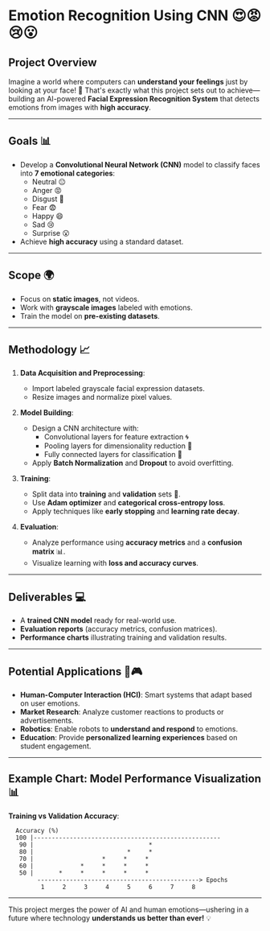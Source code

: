 # Emotion Recognition Using CNN 😍😡😢😮

## Project Overview
Imagine a world where computers can **understand your feelings** just by looking at your face! 👀 That's exactly what this project sets out to achieve—building an AI-powered **Facial Expression Recognition System** that detects emotions from images with **high accuracy**. 

---

## Goals 📊
- Develop a **Convolutional Neural Network (CNN)** model to classify faces into **7 emotional categories**:
  - Neutral 😐
  - Anger 😡
  - Disgust 🤮
  - Fear 😨
  - Happy 😄
  - Sad 😢
  - Surprise 😮
- Achieve **high accuracy** using a standard dataset.

---

## Scope 🌍
- Focus on **static images**, not videos.
- Work with **grayscale images** labeled with emotions.
- Train the model on **pre-existing datasets**.

---

## Methodology 📈
1. **Data Acquisition and Preprocessing**:
   - Import labeled grayscale facial expression datasets.
   - Resize images and normalize pixel values.

2. **Model Building**:
   - Design a CNN architecture with:
     - Convolutional layers for feature extraction 🌀
     - Pooling layers for dimensionality reduction 🔢
     - Fully connected layers for classification 🔢
   - Apply **Batch Normalization** and **Dropout** to avoid overfitting.

3. **Training**:
   - Split data into **training** and **validation** sets 📅.
   - Use **Adam optimizer** and **categorical cross-entropy loss**.
   - Apply techniques like **early stopping** and **learning rate decay**.

4. **Evaluation**:
   - Analyze performance using **accuracy metrics** and a **confusion matrix** 📊.
   - Visualize learning with **loss and accuracy curves**.

---

## Deliverables 💻
- A **trained CNN model** ready for real-world use.
- **Evaluation reports** (accuracy metrics, confusion matrices).
- **Performance charts** illustrating training and validation results.

---

## Potential Applications 🤖🎮
- **Human-Computer Interaction (HCI)**: Smart systems that adapt based on user emotions.
- **Market Research**: Analyze customer reactions to products or advertisements.
- **Robotics**: Enable robots to **understand and respond** to emotions.
- **Education**: Provide **personalized learning experiences** based on student engagement.

---

## Example Chart: Model Performance Visualization 📊
**Training vs Validation Accuracy**:
```
  Accuracy (%)
  100 |----------------------------------------------------
   90 |                                *
   80 |                          *     *
   70 |                   *     *     *
   60 |             *     *     *     *
   50 |       *     *     *     *     *
        ---------------------------------------------> Epochs
         1     2     3     4     5     6     7     8
```

---

This project merges the power of AI and human emotions—ushering in a future where technology **understands us better than ever!** 💡

